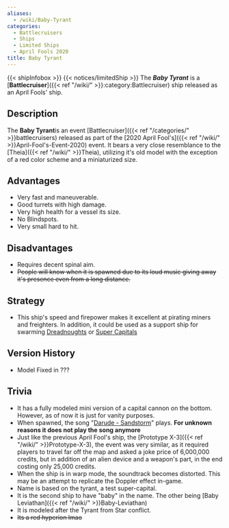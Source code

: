 ```yaml
---
aliases:
  - /wiki/Baby-Tyrant
categories:
  - Battlecruisers
  - Ships
  - Limited Ships
  - April Fools 2020
title: Baby Tyrant
---
```


{{< shipInfobox >}} {{< notices/limitedShip >}} The **_Baby Tyrant_** is a [**Battlecruiser**]({{< ref "/wiki/" >}}:category:Battlecruiser) ship released as an April Fools' ship.

## Description

The **Baby Tyrant**is an event [Battlecruiser]({{< ref "/categories/" >}}battlecruisers) released as part of the [2020 April Fool's]({{< ref "/wiki/" >}}April-Fool's-Event-2020) event. It bears a very close resemblance to the [Theia]({{< ref "/wiki/" >}}Theia), utilizing it's old model with the exception of a red color scheme and a miniaturized size.

## Advantages

- Very fast and maneuverable.
- Good turrets with high damage.
- Very high health for a vessel its size.
- No Blindspots.
- Very small hard to hit.

## Disadvantages

- Requires decent spinal aim.
- <s>People will know when it is spawned due to its loud music giving away it's presence even from a long distance.</s>

## Strategy

- This ship's speed and firepower makes it excellent at pirating miners and freighters. In addition, it could be used as a support ship for swarming [Dreadnoughts](https://roblox-galaxy-official.fandom.com/wiki/Category%3ADreadnought) or [Super Capitals](https://roblox-galaxy-official.fandom.com/wiki/Category:Super_Capital_Ship)

## Version History

- Model Fixed in ???

## Trivia

- It has a fully modeled mini version of a capital cannon on the bottom. However, as of now it is just for vanity purposes.
- When spawned, the song "[Darude - Sandstorm](https://www.youtube.com/watch?v=y6120QOlsfU)" plays. **For unknown reasons it does not play the song anymore**
- Just like the previous April Fool's ship, the [Prototype X-3]({{< ref "/wiki/" >}}Prototype-X-3), the event was very similar, as it required players to travel far off the map and asked a joke price of 6,000,000 credits, but in addition of an alien device and a weapon's part, in the end costing only 25,000 credits.
- When the ship is in warp mode, the soundtrack becomes distorted. This may be an attempt to replicate the Doppler effect in-game.
- Name is based on the tyrant, a test super-capital.
- It is the second ship to have "baby" in the name. The other being [Baby Leviathan]({{< ref "/wiki/" >}}Baby-Leviathan)
- It is modeled after the Tyrant from Star conflict.
- <s> Its a red hyperion lmao <s>
